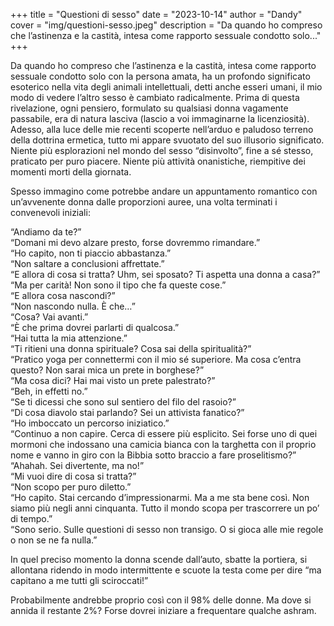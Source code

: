 +++
title = "Questioni di sesso"
date = "2023-10-14"
author = "Dandy"
cover = "img/questioni-sesso.jpeg"
description = "Da quando ho compreso che l’astinenza e la castità, intesa come rapporto sessuale condotto solo..."
+++

Da quando ho compreso che l’astinenza e la castità, intesa come rapporto sessuale condotto solo con la persona amata, ha un profondo significato esoterico nella vita degli animali intellettuali, detti anche esseri umani, il mio modo di vedere l’altro sesso è cambiato radicalmente. Prima di questa rivelazione, ogni pensiero, formulato su qualsiasi donna vagamente passabile, era di natura lasciva (lascio a voi immaginarne la licenziosità). Adesso, alla luce delle mie recenti scoperte nell’arduo e paludoso terreno della dottrina ermetica, tutto mi appare svuotato del suo illusorio significato.
Niente più esplorazioni nel mondo del sesso “disinvolto”, fine a sé stesso, praticato per puro piacere. Niente più attività onanistiche, riempitive dei momenti morti della giornata.

Spesso immagino come potrebbe andare un appuntamento romantico con un’avvenente donna dalle proporzioni auree, una volta terminati i convenevoli iniziali:

“Andiamo da te?”  
“Domani mi devo alzare presto, forse dovremmo rimandare.”  
“Ho capito, non ti piaccio abbastanza.”  
“Non saltare a conclusioni affrettate.”  
“E allora di cosa si tratta? Uhm, sei sposato? Ti aspetta una donna a casa?”  
“Ma per carità! Non sono il tipo che fa queste cose.”  
“E allora cosa nascondi?”  
“Non nascondo nulla. È che…”  
“Cosa? Vai avanti.”  
“È che prima dovrei parlarti di qualcosa.”  
“Hai tutta la mia attenzione.”  
“Ti ritieni una donna spirituale? Cosa sai della spiritualità?”  
“Pratico yoga per connettermi con il mio sé superiore. Ma cosa c’entra questo? Non sarai mica un prete in borghese?”  
“Ma cosa dici? Hai mai visto un prete palestrato?”  
“Beh, in effetti no.”  
“Se ti dicessi che sono sul sentiero del filo del rasoio?”  
“Di cosa diavolo stai parlando? Sei un attivista fanatico?”  
“Ho imboccato un percorso iniziatico.”  
“Continuo a non capire. Cerca di essere più esplicito. Sei forse uno di quei mormoni che indossano una camicia bianca con la targhetta con il proprio nome e vanno in giro con la Bibbia sotto braccio a fare proselitismo?”  
“Ahahah. Sei divertente, ma no!”  
“Mi vuoi dire di cosa si tratta?”  
“Non scopo per puro diletto.”  
“Ho capito. Stai cercando d’impressionarmi. Ma a me sta bene così. Non siamo più negli anni cinquanta. Tutto il mondo scopa per trascorrere un po’ di tempo.”  
“Sono serio. Sulle questioni di sesso non transigo. O si gioca alle mie regole o non se ne fa nulla.”  

In quel preciso momento la donna scende dall’auto, sbatte la portiera, si allontana ridendo in modo intermittente e scuote la testa come per dire “ma capitano a me tutti gli sciroccati!”

Probabilmente andrebbe proprio così con il 98% delle donne. Ma dove si annida il restante 2%? Forse dovrei iniziare a frequentare qualche ashram.
